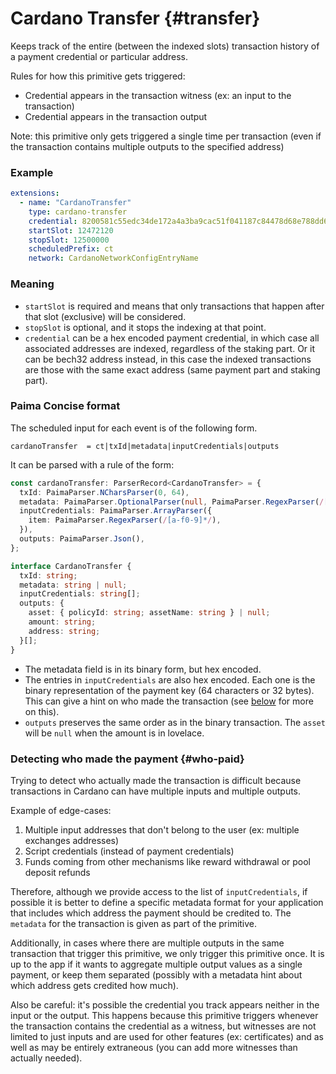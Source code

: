 
# Cardano Transfer {#transfer}

Keeps track of the entire (between the indexed slots) transaction history of a
payment credential or particular address.

Rules for how this primitive gets triggered:
- Credential appears in the transaction witness (ex: an input to the transaction)
- Credential appears in the transaction output

Note: this primitive only gets triggered a single time per transaction (even if the transaction contains multiple outputs to the specified address)

### Example

```yaml
extensions:
  - name: "CardanoTransfer"
    type: cardano-transfer
    credential: 8200581c55edc34de172a4a3ba9cac51f041187c84478d68e788dd6cf6f0b3d9
    startSlot: 12472120
    stopSlot: 12500000
    scheduledPrefix: ct
    network: CardanoNetworkConfigEntryName
```

### Meaning

- `startSlot` is required and means that only transactions that happen after that slot (exclusive) will be considered.
- `stopSlot` is optional, and it stops the indexing at that point.
- `credential` can be a hex encoded payment credential, in which case all
associated addresses are indexed, regardless of the staking part. Or it can be
bech32 address instead, in this case the indexed transactions are those with the
same exact address (same payment part and staking part).

### Paima Concise format

The scheduled input for each event is of the following form.

```
cardanoTransfer  = ct|txId|metadata|inputCredentials|outputs
```

It can be parsed with a rule of the form:

```ts
const cardanoTransfer: ParserRecord<CardanoTransfer> = {
  txId: PaimaParser.NCharsParser(0, 64),
  metadata: PaimaParser.OptionalParser(null, PaimaParser.RegexParser(/[a-f0-9]*/)),
  inputCredentials: PaimaParser.ArrayParser({
    item: PaimaParser.RegexParser(/[a-f0-9]*/),
  }),
  outputs: PaimaParser.Json(),
};

interface CardanoTransfer {
  txId: string;
  metadata: string | null;
  inputCredentials: string[];
  outputs: {
    asset: { policyId: string; assetName: string } | null;
    amount: string;
    address: string;
  }[];
}
```

- The metadata field is in its binary form, but hex encoded.
- The entries in `inputCredentials` are also hex encoded. Each one is the binary
representation of the payment key (64 characters or 32 bytes). This can give a hint on who made the transaction (see [below](#who-paid) for more on this).
- `outputs` preserves the same order as in the binary transaction. The `asset`
will be `null` when the amount is in lovelace.

### Detecting who made the payment  {#who-paid}

Trying to detect who actually made the transaction is difficult because transactions in Cardano can have multiple inputs and multiple outputs.

Example of edge-cases:
1. Multiple input addresses that don't belong to the user (ex: multiple exchanges addresses)
2. Script credentials (instead of payment credentials)
3. Funds coming from other mechanisms like reward withdrawal or pool deposit refunds

Therefore, although we provide access to the list of `inputCredentials`, if possible it is better to define a specific metadata format for your application that includes which address the payment should be credited to. The `metadata` for the transaction is given as part of the primitive.

Additionally, in cases where there are multiple outputs in the same transaction that trigger this primitive, we only trigger this primitive once. It is up to the app if it wants to aggregate multiple output values as a single payment, or keep them separated (possibly with a metadata hint about which address gets credited how much).

Also be careful: it's possible the credential you track appears neither in the input or the output. This happens because this primitive triggers whenever the transaction contains the credential as a witness, but witnesses are not limited to just inputs and are used for other features (ex: certificates) and as well as may be entirely extraneous (you can add more witnesses than actually needed).

